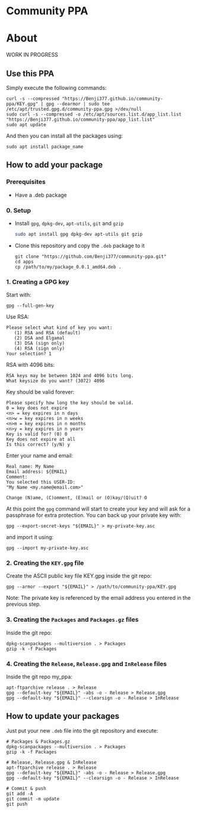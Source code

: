 # Community PPA
# About
WORK IN PROGRESS

## Use this PPA
Simply execute the following commands:
```
curl -s --compressed "https://Benji377.github.io/community-ppa/KEY.gpg" | gpg --dearmor | sudo tee /etc/apt/trusted.gpg.d/community-ppa.gpg >/dev/null
sudo curl -s --compressed -o /etc/apt/sources.list.d/app_list.list "https://Benji377.github.io/community-ppa/app_list.list"
sudo apt update
```
And then you can install all the packages using:
```
sudo apt install package_name
```

## How to add your package
### Prerequisites
- Have a .deb package

### 0. Setup
- Install `gpg`, `dpkg-dev`, `apt-utils`, `git` and `gzip`
  ```sh
  sudo apt install gpg dpkg-dev apt-utils git gzip
  ```
- Clone this repository and copy the `.deb` package to it
  ```
  git clone "https://github.com/Benji377/community-ppa.git"
  cd apps
  cp /path/to/my/package_0.0.1_amd64.deb .
  ```
  
### 1. Creating a GPG key
Start with:
```
gpg --full-gen-key
```
Use RSA:
```
Please select what kind of key you want:
   (1) RSA and RSA (default)
   (2) DSA and Elgamal
   (3) DSA (sign only)
   (4) RSA (sign only)
Your selection? 1
```
RSA with 4096 bits:
```
RSA keys may be between 1024 and 4096 bits long.
What keysize do you want? (3072) 4096
```
Key should be valid forever:
```
Please specify how long the key should be valid.
0 = key does not expire
<n> = key expires in n days
<n>w = key expires in n weeks
<n>m = key expires in n months
<n>y = key expires in n years
Key is valid for? (0) 0
Key does not expire at all
Is this correct? (y/N) y
```
Enter your name and email:
```
Real name: My Name
Email address: ${EMAIL}
Comment:
You selected this USER-ID:
"My Name <my.name@email.com>"

Change (N)ame, (C)omment, (E)mail or (O)kay/(Q)uit? O
```
At this point the `gpg` command will start to create your key and will ask for a passphrase for extra protection.
You can back up your private key with:
```
gpg --export-secret-keys "${EMAIL}" > my-private-key.asc
```
and import it using:
```
gpg --import my-private-key.asc
```

### 2. Creating the `KEY.gpg` file
Create the ASCII public key file KEY.gpg inside the git repo:
```
gpg --armor --export "${EMAIL}" > /path/to/community-ppa/KEY.gpg
```
Note: The private key is referenced by the email address you entered in the previous step.

### 3. Creating the `Packages` and `Packages.gz` files
Inside the git repo:
```
dpkg-scanpackages --multiversion . > Packages
gzip -k -f Packages
```

### 4. Creating the `Release`, `Release.gpg` and `InRelease` files
Inside the git repo my_ppa:
```
apt-ftparchive release . > Release
gpg --default-key "${EMAIL}" -abs -o - Release > Release.gpg
gpg --default-key "${EMAIL}" --clearsign -o - Release > InRelease
```

## How to update your packages
Just put your new `.deb` file into the git repository and execute:
```
# Packages & Packages.gz
dpkg-scanpackages --multiversion . > Packages
gzip -k -f Packages

# Release, Release.gpg & InRelease
apt-ftparchive release . > Release
gpg --default-key "${EMAIL}" -abs -o - Release > Release.gpg
gpg --default-key "${EMAIL}" --clearsign -o - Release > InRelease

# Commit & push
git add -A
git commit -m update
git push
```
